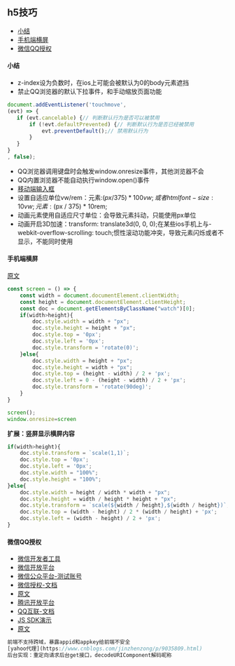 ## h5技巧

* [小结](#小结)
* [手机端横屏](#手机端横屏)
* [微信QQ授权](#微信QQ授权)


#### 小结
* z-index设为负数时，在ios上可能会被默认为0的body元素遮挡
* 禁止QQ浏览器的默认下拉事件，和手动缩放页面功能
```js
document.addEventListener('touchmove',
(evt) => {
   if (evt.cancelable) {// 判断默认行为是否可以被禁用
       if (!evt.defaultPrevented) {// 判断默认行为是否已经被禁用
           evt.preventDefault();// 禁用默认行为
       }
   }
}
, false);
```
* QQ浏览器调用键盘时会触发window.onresize事件，其他浏览器不会
* QQ内置浏览器不能自动执行window.open()事件
* [移动端输入框](https://mp.weixin.qq.com/s?__biz=MzAxODE2MjM1MA==&mid=2651555896&idx=1&sn=6ed17be299785b7fbe115a009b529bbd&chksm=80255ff9b752d6efd6951cb92e43bb0a0763abaab0a4b6490bdf4d611d9b1bc0dc0cff5a8b61&xtrack=1&scene=0&subscene=131&clicktime=1550459144&ascene=7&devicetype=android-23&version=27000338&nettype=WIFI&abtest_cookie=BAABAAoACwATABQABAAjlx4AWpkeAJuZHgCdmR4AAAA%3D&lang=zh_CN&pass_ticket=G3O8ieMKEurbzX8oOQ2zMnXoc6dPXhc3EJPXwCeQ5AYLGuoX8SCGe7u73AJzzVY7&wx_header=1)
* 设置自适应单位vw/rem：元素:($px / 375) * 100vw;或者 html{font-size: 10vw};元素:($px / 375) * 10rem;
* 动画元素使用自适应尺寸单位：会导致元素抖动，只能使用px单位
* 动画开启3D加速：transform: translate3d(0, 0, 0);在某些ios手机上与-webkit-overflow-scrolling: touch;惯性滚动功能冲突，导致元素闪烁或者不显示，不能同时使用

#### 手机端横屏

[原文](https://blog.csdn.net/cs729298/article/details/76982821)
```js
const screen = () => {
    const width = document.documentElement.clientWidth;
    const height = document.documentElement.clientHeight;
    const doc = document.getElementsByClassName("watch")[0];
    if(width>height){
        doc.style.width = width + "px";
        doc.style.height = height + "px";
        doc.style.top = '0px';
        doc.style.left = '0px';
        doc.style.transform = 'rotate(0)';
    }else{
        doc.style.width = height + "px";
        doc.style.height = width + "px";
        doc.style.top = (height - width) / 2 + 'px';
        doc.style.left = 0 - (height - width) / 2 + 'px';
        doc.style.transform = 'rotate(90deg)';
    }
}

screen();
window.onresize=screen
```
**扩展：竖屏显示横屏内容**
```js
if(width>height){
    doc.style.transform = `scale(1,1)`;
    doc.style.top = '0px';
    doc.style.left = '0px';
    doc.style.width = "100%";
    doc.style.height = "100%";
}else{
    doc.style.width = height / width * width + "px";
    doc.style.height = width / height * height + "px";
    doc.style.transform = `scale(${width / height},${width / height})`;
    doc.style.top = (width - height) / 2 * (width / height) + 'px';
    doc.style.left = (width - height) / 2 + 'px';
}
```

#### 微信QQ授权
* [微信开发者工具](https://developers.weixin.qq.com/miniprogram/dev/devtools/download.html)
* [微信开放平台](https://open.weixin.qq.com)
* [微信公众平台-测试账号](https://mp.weixin.qq.com/debug/cgi-bin/sandboxinfo?action=showinfo&t=sandbox/index)
* [微信授权-文档](https://mp.weixin.qq.com/wiki?t=resource/res_main&id=mp1421140842)
* [原文](https://juejin.im/post/5b5c421a5188251ac97693d3)
* [腾讯开放平台](http://open.qq.com/reg)
* [QQ互联-文档](http://wiki.connect.qq.com)
* [JS SDK演示](http://qzonestyle.gtimg.cn/qzone/openapi/js-sdk-demo.html)
* [原文](https://www.jianshu.com/p/24fd4f8311e3)
```js
前端不支持跨域，暴露appid和appkey给前端不安全
[yahoo代理](https://www.cnblogs.com/jinzhenzong/p/9035809.html)
后台实现：重定向请求后台get接口，decodeURIComponent解码昵称
```
